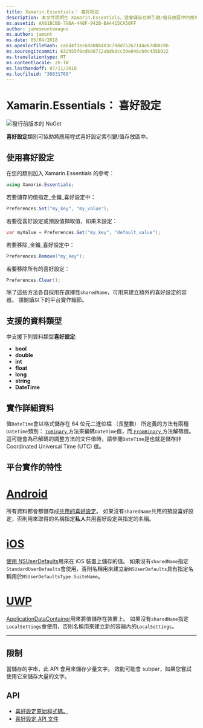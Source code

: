 ```yaml
---
title: Xamarin.Essentials： 喜好設定
description: 本文件說明在 Xamarin.Essentials，這會儲存在索引鍵/值存放區中的應用程式喜好設定的喜好設定類別。 它討論如何使用類別和可以儲存的資料類型。
ms.assetid: AA81BCBD-79BA-448F-942B-BA4415CA50FF
author: jamesmontemagno
ms.author: jamont
ms.date: 05/04/2018
ms.openlocfilehash: ca6d4f1ec60a80b483c79dd75267144e67d80c0b
ms.sourcegitcommit: 632955f8cdb80712abd8dcc30e046cb9c435b922
ms.translationtype: MT
ms.contentlocale: zh-TW
ms.lasthandoff: 07/11/2018
ms.locfileid: "38831760"
---
```

# <a name="xamarinessentials-preferences"></a>Xamarin.Essentials： 喜好設定

![發行前版本的 NuGet](~/media/shared/pre-release.png)

**喜好設定**類別可協助將應用程式喜好設定索引鍵/值存放區中。

## <a name="using-preferences"></a>使用喜好設定

在您的類別加入 Xamarin.Essentials 的參考：

```csharp
using Xamarin.Essentials;
```

若要儲存的值指定_金鑰_喜好設定中：

```csharp
Preferences.Set("my_key", "my_value");
```

若要從喜好設定或預設值擷取值，如果未設定：

```csharp
var myValue = Preferences.Get("my_key", "default_value");
```

若要移除_金鑰_喜好設定中：

```csharp
Preferences.Remove("my_key");
```

若要移除所有的喜好設定：

```csharp
Preferences.Clear();
```

除了這些方法各自採用在選擇性`sharedName`，可用來建立額外的喜好設定的容器。 請閱讀以下的平台實作細節。

## <a name="supported-data-types"></a>支援的資料類型

中支援下列資料類型**喜好設定**:

- **bool**
- **double**
- **int**
- **float**
- **long**
- **string**
- **DateTime**

## <a name="implementation-details"></a>實作詳細資料

值`DateTime`會以格式儲存在 64 位元二進位檔 （長整數） 所定義的方法有兩種`DateTime`類別： [ `ToBinary` ](xref:System.DateTime.ToBinary)方法來編碼`DateTime`值，而[ `FromBinary` ](xref:System.DateTime.FromBinary(System.Int64))方法解碼值。 這可能會為已解碼的調整方法的文件值時，請參閱`DateTime`是也就是儲存非 Coordinated Universal Time (UTC) 值。

## <a name="platform-implementation-specifics"></a>平台實作的特性

# <a name="androidtabandroid"></a>[Android](#tab/android)

所有資料都會都儲存成[共用的喜好設定](https://developer.android.com/training/data-storage/shared-preferences.html)。 如果沒有`sharedName`共用的預設喜好設定，否則用來取得的名稱指定**私人**共用喜好設定與指定的名稱。

# <a name="iostabios"></a>[iOS](#tab/ios)

[使用 NSUserDefaults](https://docs.microsoft.com/en-us/xamarin/ios/app-fundamentals/user-defaults)用來在 iOS 裝置上儲存的值。 如果沒有`sharedName`指定`StandardUserDefaults`會使用，否則名稱用來建立新`NSUserDefaults`具有指定名稱用於`NSUserDefaultsType.SuiteName`。

# <a name="uwptabuwp"></a>[UWP](#tab/uwp)

[ApplicationDataContainer](https://docs.microsoft.com/en-us/uwp/api/windows.storage.applicationdatacontainer)用來將值儲存在裝置上。 如果沒有`sharedName`指定`LocalSettings`會使用，否則名稱用來建立新的容器內的`LocalSettings`。

--------------

## <a name="limitations"></a>限制

當儲存的字串，此 API 會用來儲存少量文字。  效能可能會 subpar，如果您嘗試使用它來儲存大量的文字。

## <a name="api"></a>API

- [喜好設定原始程式碼。](https://github.com/xamarin/Essentials/tree/master/Xamarin.Essentials/Preferences)
- [喜好設定 API 文件](xref:Xamarin.Essentials.Preferences)
